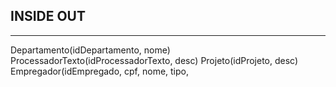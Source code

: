 ## INSIDE OUT
<hr>
Departamento(idDepartamento, nome)
ProcessadorTexto(idProcessadorTexto, desc)
Projeto(idProjeto, desc)
Empregador(idEmpregado, cpf, nome, tipo,
